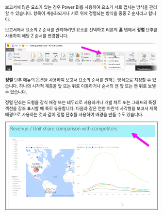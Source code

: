보고서에 많은 요소가 있는 경우 Power BI를 사용하여 요소가 서로 겹치는 방식을 관리할 수 있습니다. 항목이 계층화되거나 서로 위에 정렬되는 방식을 종종 Z 순서라고 합니다.

보고서에서 요소의 Z 순서를 관리하려면 요소를 선택하고 리본의 **홈** 탭에서 **정렬** 단추를 사용하여 해당 Z 순서를 변경합니다.

![](media/3-11f-arrange-visual-zorder/3-11f_1.png)

**정렬** 단추 메뉴의 옵션을 사용하여 보고서 요소의 순서를 원하는 방식으로 지정할 수 있습니다. 하나의 시각적 계층을 앞 또는 뒤로 이동하거나 순서의 맨 앞 또는 맨 뒤로 보낼 수 있습니다.

정렬 단추는 도형을 장식 배경 또는 테두리로 사용하거나 개별 차트 또는 그래프의 특정 섹션을 강조 표시할 때 특히 유용합니다. 다음과 같은 연한 파란색 사각형을 보고서 제목 배경으로 사용하는 것과 같이 정렬 단추를 사용하여 배경을 만들 수도 있습니다.

![](media/3-11f-arrange-visual-zorder/3-11f_2.png)


